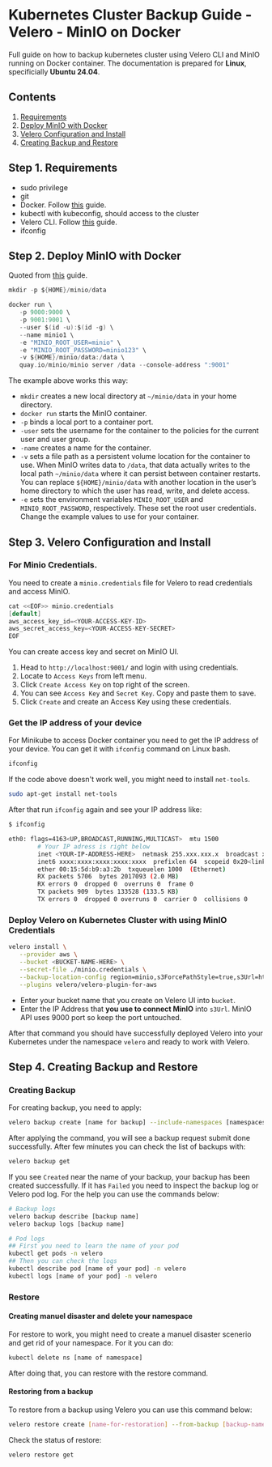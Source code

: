 # Kubernetes Cluster Backup Guide - Velero - MinIO on Docker
Full guide on how to backup kubernetes cluster using Velero CLI and MinIO running on Docker container. The documentation is prepared for **Linux**, specificially **Ubuntu  24.04**.

## Contents
1. [Requirements](#step-1-requirements)
2. [Deploy MinIO with Docker](#step-2-deploy-minio-with-docker)
3. [Velero Configuration and Install](#step-3-velero-configuration-and-install)
4. [Creating Backup and Restore](#step-4-creating-backup-and-restore)

## Step 1. Requirements
* sudo privilege
* git
* Docker. Follow [this](https://docs.docker.com/engine/install/ubuntu/#install-using-the-repository) guide.
* kubectl with kubeconfig, should access to the cluster
* Velero CLI. Follow [this](https://velero.io/docs/v1.3.0/basic-install/#option-2-github-release) guide.
* ifconfig

## Step 2. Deploy MinIO with Docker
Quoted from [this](https://min.io/docs/minio/container/index.html) guide.
```c
mkdir -p ${HOME}/minio/data

docker run \
   -p 9000:9000 \
   -p 9001:9001 \
   --user $(id -u):$(id -g) \
   --name minio1 \
   -e "MINIO_ROOT_USER=minio" \
   -e "MINIO_ROOT_PASSWORD=minio123" \
   -v ${HOME}/minio/data:/data \
   quay.io/minio/minio server /data --console-address ":9001"
```
The example above works this way:
* `mkdir` creates a new local directory at `~/minio/data` in your home directory.
* `docker run` starts the MinIO container.
* `-p` binds a local port to a container port.
* `-user` sets the username for the container to the policies for the current user and user group.
* `-name` creates a name for the container.
* `-v` sets a file path as a persistent volume location for the container to use. When MinIO writes data to `/data`, that data actually writes to the local path `~/minio/data` where it can persist between container restarts. You can replace `${HOME}/minio/data` with another location in the user’s home directory to which the user has read, write, and delete access.
* `-e` sets the environment variables `MINIO_ROOT_USER` and `MINIO_ROOT_PASSWORD`, respectively. These set the root user credentials. Change the example values to use for your container.

## Step 3. Velero Configuration and Install
### For Minio Credentials.
You need to create a `minio.credentials` file for Velero to read credentials and access MinIO.

```c
cat <<EOF>> minio.credentials
[default]
aws_access_key_id=<YOUR-ACCESS-KEY-ID>
aws_secret_access_key=<YOUR-ACCESS-KEY-SECRET>
EOF
```

You can create access key and secret on MinIO UI.
1. Head to `http://localhost:9001/` and login with using credentials.
2. Locate to `Access Keys` from left menu.
3. Click `Create Access Key` on top right of the screen.
4. You can see `Access Key` and `Secret Key`. Copy and paste them to save.
5. Click `Create` and create an Access Key using these credentials.

### Get the IP address of your device
For Minikube to access Docker container you need to get the IP address of your device. You can get it with `ifconfig` command on Linux bash.
```bash
ifconfig
```
If the code above doesn't work well, you might need to install `net-tools`.
```bash
sudo apt-get install net-tools
```
After that run `ifconfig` again and see your IP address like:
```bash
$ ifconfig

eth0: flags=4163<UP,BROADCAST,RUNNING,MULTICAST>  mtu 1500
        # Your IP adress is right below
        inet <YOUR-IP-ADDRESS-HERE>  netmask 255.xxx.xxx.x  broadcast xxx.xxx.xxx
        inet6 xxxx:xxxx:xxxx:xxxx:xxxx  prefixlen 64  scopeid 0x20<link>
        ether 00:15:5d:b9:a3:2b  txqueuelen 1000  (Ethernet)
        RX packets 5706  bytes 2017093 (2.0 MB)
        RX errors 0  dropped 0  overruns 0  frame 0
        TX packets 909  bytes 133528 (133.5 KB)
        TX errors 0  dropped 0 overruns 0  carrier 0  collisions 0
```
### Deploy Velero on Kubernetes Cluster with using MinIO Credentials
```bash
velero install \
   --provider aws \
   --bucket <BUCKET-NAME-HERE> \
   --secret-file ./minio.credentials \
   --backup-location-config region=minio,s3ForcePathStyle=true,s3Url=http://<YOUR-IP-ADDRESS-HERE>:9000 \
   --plugins velero/velero-plugin-for-aws
```

* Enter your bucket name that you create on Velero UI into `bucket`.
* Enter the IP Address that **you use to connect MinIO** into `s3Url`. MinIO API uses 9000 port so keep the port untouched.

After that command you should have successfully deployed Velero into your Kubernetes under the namespace `velero` and ready to work with Velero.

## Step 4. Creating Backup and Restore
### Creating Backup
For creating backup, you need to apply:
```bash
velero backup create [name for backup] --include-namespaces [namespaces will gonna backuped]
```
After applying the command, you will see a backup request submit done successfully. After few minutes you can check the list of backups with:
```bash
velero backup get
```
If you see `Created` near the name of your backup, your backup has been created successfully. If it has `Failed` you need to inspect the backup log or Velero pod log. For the help you can use the commands below:
```bash
# Backup logs
velero backup describe [backup name]
velero backup logs [backup name]

# Pod logs
## First you need to learn the name of your pod
kubectl get pods -n velero
## Then you can check the logs
kubectl describe pod [name of your pod] -n velero
kubectl logs [name of your pod] -n velero
```

### Restore
#### Creating manuel disaster and delete your namespace
For restore to work, you might need to create a manuel disaster scenerio and get rid of your namespace. For it you can do:
```bash
kubectl delete ns [name of namespace]
```
After doing that, you can restore with the restore command.
#### Restoring from a backup
To restore from a backup using Velero you can use this command below:
```bash
velero restore create [name-for-restoration] --from-backup [backup-name-will-be-restored]
```
Check the status of restore:
```bash
velero restore get
```
